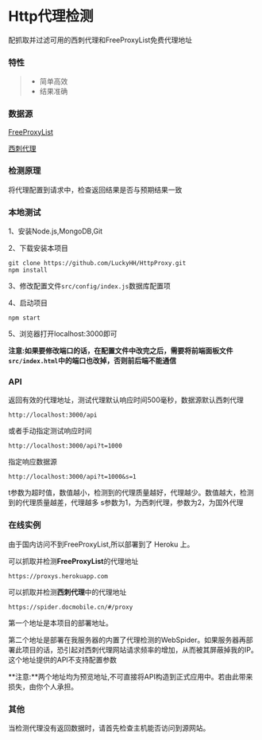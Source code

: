 # Http代理检测

配抓取并过滤可用的西刺代理和FreeProxyList免费代理地址

### 特性
> * 简单高效
> * 结果准确

### 数据源
[FreeProxyList](https://free-proxy-list.net/)

[西刺代理](http://www.xicidaili.com)

### 检测原理
将代理配置到请求中，检查返回结果是否与预期结果一致

### 本地测试
1、安装Node.js,MongoDB,Git

2、下载安装本项目
```
git clone https://github.com/LuckyHH/HttpProxy.git
npm install
```

3、修改配置文件`src/config/index.js`数据库配置项

4、启动项目
```
npm start
```

5、浏览器打开localhost:3000即可

**注意:如果要修改端口的话，在配置文件中改完之后，需要将前端面板文件`src/index.html`中的端口也改掉，否则前后端不能通信**

### API
返回有效的代理地址，测试代理默认响应时间500毫秒，数据源默认西刺代理
```
http://localhost:3000/api
```

或者手动指定测试响应时间
```
http://localhost:3000/api?t=1000
```

指定响应数据源
```
http://localhost:3000/api?t=1000&s=1
```

t参数为超时值，数值越小，检测到的代理质量越好，代理越少。数值越大，检测到的代理质量越差，代理越多
s参数为1，为西刺代理，参数为2，为国外代理

### 在线实例
由于国内访问不到FreeProxyList,所以部署到了 Heroku 上。

可以抓取并检测**FreeProxyList**的代理地址
```
https://proxys.herokuapp.com
```
可以抓取并检测**西刺代理**中的代理地址
```
https://spider.docmobile.cn/#/proxy
```
第一个地址是本项目的部署地址。

第二个地址是部署在我服务器的内置了代理检测的WebSpider。如果服务器再部署此项目的话，恐引起对西刺代理网站请求频率的增加，从而被其屏蔽掉我的IP。这个地址提供的API不支持配置参数


**注意:**两个地址均为预览地址,不可直接将API构造到正式应用中。若由此带来损失，由你个人承担。

### 其他
当检测代理没有返回数据时，请首先检查主机能否访问到源网站。
